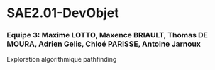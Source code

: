 # SAE2.01-DevObjet
### Equipe 3: Maxime LOTTO, Maxence BRIAULT, Thomas DE MOURA, Adrien Gelis, Chloé PARISSE, Antoine Jarnoux
 Exploration algorithmique pathfinding
